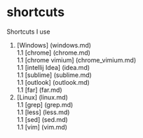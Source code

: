 # shortcuts
Shortcuts I use

1. [Windows] (windows.md)  
1.1 [chrome] (chrome.md)  
1.1 [chrome vimium] (chrome_vimium.md)  
1.1 [intellij Idea] (idea.md)  
1.1 [sublime] (sublime.md)  
1.1 [outlook] (outlook.md)  
1.1 [far] (far.md)  
1. [Linux] (linux.md)  
1.1 [grep] (grep.md)  
1.1 [less] (less.md)  
1.1 [sed] (sed.md)  
1.1 [vim] (vim.md)  

